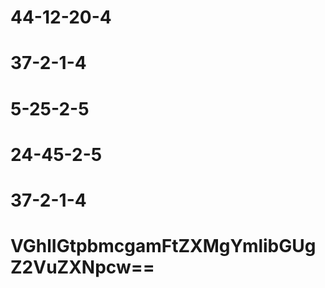 # 44-12-20-4
# 37-2-1-4
# 5-25-2-5
# 24-45-2-5
# 37-2-1-4


# VGhlIGtpbmcgamFtZXMgYmlibGUgZ2VuZXNpcw==
